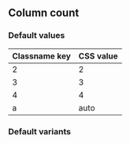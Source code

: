 ## Column count


<!-- <values.columnCount> -->
### Default values
|Classname key|CSS value|
|-------------|---------|
|2            |2        |
|3            |3        |
|4            |4        |
|a            |auto     |

<!-- </values.columnCount> -->

<!-- <variants.columnCount> -->
### Default variants

<!-- </variants.columnCount> -->